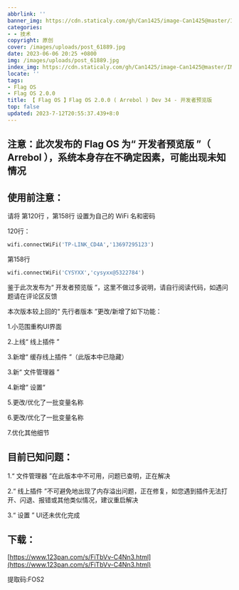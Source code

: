 ```yaml
---
abbrlink: ''
banner_img: https://cdn.staticaly.com/gh/Can1425/image-Can1425@master/IMG_20230528_162150.36c7erco5ae0.jpg
categories:
- - 技术
copyright: 原创
cover: /images/uploads/post_61889.jpg
date: 2023-06-06 20:25 +0800
img: /images/uploads/post_61889.jpg
index_img: https://cdn.staticaly.com/gh/Can1425/image-Can1425@master/IMG_20230528_162150.36c7erco5ae0.jpg
locate: ''
tags:
- Flag OS
- Flag OS 2.0.0
title: 【 Flag OS 】Flag OS 2.0.0 ( Arrebol ) Dev 34 - 开发者预览版
top: false
updated: 2023-7-12T20:55:37.439+8:0
---
```

## 注意：此次发布的 Flag OS 为“ 开发者预览版 ”（ Arrebol ），系统本身存在不确定因素，可能出现未知情况

## 使用前注意：

请将 第120行 ，第158行 设置为自己的 WiFi 名和密码

120行：

```python
wifi.connectWiFi('TP-LINK_CD4A','13697295123')
```

第158行

```python
wifi.connectWiFi('CYSYXX','cysyxx@5322784')
```

鉴于此次发布为“ 开发者预览版 ”，这里不做过多说明，请自行阅读代码，如遇问题请在评论区反馈

本次版本较上回的“ 先行者版本 ”更改/新增了如下功能：

1.小范围重构UI界面

2.上线“ 线上插件 ”

3.新增“ 缓存线上插件 ”（此版本中已隐藏）

3.新“ 文件管理器 ”

4.新增“ 设置“

5.更改/优化了一批变量名称

6.更改/优化了一批变量名称

7.优化其他细节

## 目前已知问题：

1.“ 文件管理器 ”在此版本中不可用，问题已查明，正在解决

2.“ 线上插件 ”不可避免地出现了内存溢出问题，正在修复，如您遇到插件无法打开、闪退、报错或其他类似情况，建议重启解决

3.“ 设置 ” UI还未优化完成

## 下载：

[https://www.123pan.com/s/FiTbVv-C4Nn3.html](https://www.123pan.com/s/FiTbVv-C4Nn3.html)

提取码:FOS2
